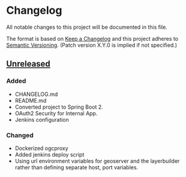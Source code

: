 # Changelog
All notable changes to this project will be documented in this file.

The format is based on [Keep a Changelog](http://keepachangelog.com/en/1.0.0/)
and this project adheres to [Semantic Versioning](http://semver.org/spec/v2.0.0.html). (Patch version X.Y.0 is implied if not specified.)

## [Unreleased](https://github.com/NWQMC/ogcproxy/compare/ogcproxy-0.9.1...master)
### Added
-   CHANGELOG.md
-   README.md
-   Converted project to Spring Boot 2.
-   OAuth2 Security for Internal App.
-   Jenkins configuration

### Changed
-   Dockerized ogcproxy
-   Added jenkins deploy script
-   Using url environment variables for geoserver and the layerbuilder rather than defining separate host, port variables.